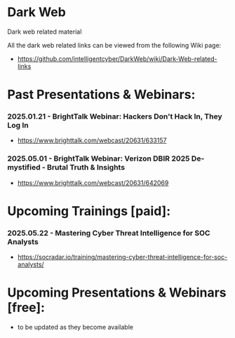 # Dark Web
Dark web related material

All the dark web related links can be viewed from the following Wiki page:
+ https://github.com/intelligentcyber/DarkWeb/wiki/Dark-Web-related-links

# Past Presentations & Webinars:
### 2025.01.21 - BrightTalk Webinar: Hackers Don't Hack In, They Log In
+ https://www.brighttalk.com/webcast/20631/633157

### 2025.05.01 - BrightTalk Webinar: Verizon DBIR 2025 De-mystified - Brutal Truth & Insights
+ https://www.brighttalk.com/webcast/20631/642069

# Upcoming Trainings [paid]:
### 2025.05.22 - Mastering Cyber Threat Intelligence for SOC Analysts
+ https://socradar.io/training/mastering-cyber-threat-intelligence-for-soc-analysts/

# Upcoming Presentations & Webinars [free]:
+ to be updated as they become available

